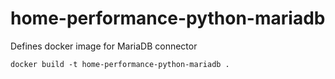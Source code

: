 # home-performance-python-mariadb
 Defines docker image for MariaDB connector

 ```
docker build -t home-performance-python-mariadb .
 ```